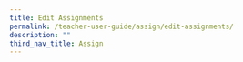 ```yaml
---
title: Edit Assignments
permalink: /teacher-user-guide/assign/edit-assignments/
description: ""
third_nav_title: Assign
---
```

